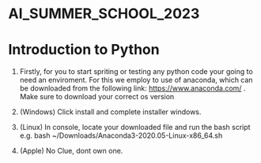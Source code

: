 # AI_SUMMER_SCHOOL_2023
# Introduction to Python

1. Firstly, for you to start spriting or testing any python code your going to need an enviroment. For this we employ to use of anaconda, which can be downloaded from the following link: https://www.anaconda.com/ . Make sure to download your correct os version

2. (Windows) Click install and complete installer windows.

2. (Linux) In console, locate your downloaded file and run the bash script e.g. bash ~/Downloads/Anaconda3-2020.05-Linux-x86_64.sh

2. (Apple) No Clue, dont own one.


